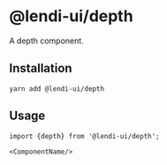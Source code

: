 # @lendi-ui/depth

A depth component.

## Installation

```
yarn add @lendi-ui/depth
```

## Usage

```
import {depth} from '@lendi-ui/depth';

<ComponentName/>
```